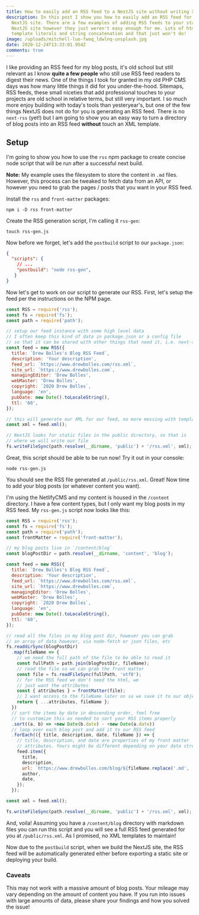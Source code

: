 ```yaml
---
title: How to easily add an RSS feed to a NextJS site without writing XML templates
description: In this post I show you how to easily add an RSS feed for your
  NextJS site. There are a few examples of adding RSS feeds to your static
  NextJS site however they just weren't easy enough for me. Lots of html in
  template literals and string concatenation and that just won't do!
image: /uploads/mitchell-luo-fwoq_ldwlnq-unsplash.jpg
date: 2020-12-24T13:33:01.954Z
comments: true
---
```

I like providing an RSS feed for my blog posts, it's old school but still relevant as I know **quite a few people** who still use RSS feed readers to digest their news. One of the things I took for granted in my old PHP CMS days was how many little things it did for you under-the-hood. Sitemaps, RSS feeds, these small niceties that add professional touches to your projects are old school in relative terms, but still very important. I so much more enjoy building with today's tools than yesteryear's, but one of the few things NextJS does not do for you is generating an RSS feed. There is no `next-rss` (yet!) but I am going to show you an easy way to turn a directory of blog posts into an RSS feed **without** touch an XML template.

## Setup

I'm going to show you how to use the `rss` npm package to create concise node script that will be run after a successful next build.

**Note:** My example uses the filesystem to store the content in `.md` files. However, this process can be tweaked to fetch data from an API, or however you need to grab the pages / posts that you want in your RSS feed.

Install the `rss` and `front-matter` packages:

```
npm i -D rss front-matter
```

Create the RSS generation script, I'm calling it `rss-gen`:

```
touch rss-gen.js
```

Now before we forget, let's add the `postbuild` script to our `package.json`:

```json
{
  "scripts": {
    // ...
    "postbuild": "node rss-gen",
   }
}
```

Now let's get to work on our script to generate our RSS. First, let's setup the feed per the instructions on the NPM page.

```javascript
const RSS = require('rss');
const fs = require('fs');
const path = require('path');

// setup our feed instance with some high level data
// I often keep this kind of data in package.json or a config file
// so that it can be shared with other things that need it, i.e. next-seo
const feed = new RSS({
  title: `Drew Bolles's Blog RSS Feed`,
  description: 'Your description',
  feed_url: `https://www.drewbolles.com/rss.xml`,
  site_url: `https://www.drewbolles.com`,
  managingEditor: 'Drew Bolles',
  webMaster: 'Drew Bolles',
  copyright: `2020 Drew Bolles`,
  language: 'en',
  pubDate: new Date().toLocaleString(),
  ttl: '60',
});

// this will generate our XML for our feed, no more messing with templates!
const xml = feed.xml();

// NextJS looks for static files in the public directory, so that is
// where we will write our file
fs.writeFileSync(path.resolve(__dirname, 'public') + '/rss.xml', xml);
```

Great, this script should be able to be run now! Try it out in your console:

```
node rss-gen.js
```

You should see the RSS file generated at `/public/rss.xml`. Great! Now time to add your blog posts (or whatever content you want).

I'm using the NetlifyCMS and my content is housed in the `/content` directory. I have a few content types, but I only want my blog posts in my RSS feed. My `rss-gen.js` script now looks like this:

```javascript
const RSS = require('rss');
const fs = require('fs');
const path = require('path');
const frontMatter = require('front-matter');

// my blog posts live in `/content/blog`
const blogPostDir = path.resolve(__dirname, 'content', 'blog');

const feed = new RSS({
  title: `Drew Bolles's Blog RSS Feed`,
  description: 'Your description',
  feed_url: `https://www.drewbolles.com/rss.xml`,
  site_url: `https://www.drewbolles.com`,
  managingEditor: 'Drew Bolles',
  webMaster: 'Drew Bolles',
  copyright: `2020 Drew Bolles`,
  language: 'en',
  pubDate: new Date().toLocaleString(),
  ttl: '60',
});

// read all the files in my blog post dir, however you can grab
// an array of data however, via node-fetch or json files, etc
fs.readdirSync(blogPostDir)
  .map(fileName => {
    // we need the full path of the file to be able to read it
    const fullPath = path.join(blogPostDir, fileName);
    // read the file so we can grab the front matter
    const file = fs.readFileSync(fullPath, 'utf8');
    // for the RSS feed we don't need the html, we
    // just want the attributes
    const { attributes } = frontMatter(file);
    // I want access to the fileName later on so we save it to our object
    return { ...attributes, fileName };
  })
  // sort the items by date in descending order, feel free
  // to customize this as needed to sort your RSS items properly
  .sort((a, b) => +new Date(b.date) - +new Date(a.date))
  // loop over each blog post and add it to our RSS feed
  .forEach(({ title, description, date, fileName }) => {
    // title, description, and date are properties of my front matter
    // attributes. Yours might be different depending on your data structure
    feed.item({
      title,
      description,
      url: `https://www.drewbolles.com/blog/${fileName.replace('.md', '')}`,
      author,
      date,
    });
  });

const xml = feed.xml();

fs.writeFileSync(path.resolve(__dirname, 'public') + '/rss.xml', xml);
```

And, voila! Assuming you have a `/content/blog` directory with markdown files you can run this script and you will see a full RSS feed generated for you at `/public/rss.xml`. As I promised, no XML templates to maintain!

Now due to the `postbuild` script, when we build the NextJS site, the RSS feed will be automatically generated either before exporting a static site or deploying your build.

### Caveats

This may not work with a massive amount of blog posts. Your mileage may vary depending on the amount of content you have. If you run into issues with large amounts of data, please share your findings and how you solved the issue!
